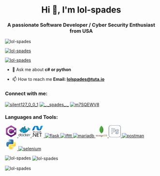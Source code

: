 <h1 align="center">Hi 👋, I'm lol-spades</h1>
<h3 align="center">A passionate Software Developer / Cyber Security Enthusiast from USA</h3>

<p align="left"> <img src="https://komarev.com/ghpvc/?username=lol-spades&label=Profile%20views&color=0e75b6&style=flat" alt="lol-spades" /> </p>

<p align="left"> <a href="https://github.com/ryo-ma/github-profile-trophy"><img src="https://github-profile-trophy.vercel.app/?username=lol-spades" alt="lol-spades" /></a> </p>

<p align="left"> <a href="https://twitter.com/silent127_0_0_1" target="blank"><img src="https://img.shields.io/twitter/follow/silent127_0_0_1?logo=twitter&style=for-the-badge" alt="lol-spades" /></a> </p>

- 💬 Ask me about **c# or python**

- 📫 How to reach me **Email: lolspades@tuta.io**

<h3 align="left">Connect with me:</h3>
<p align="left">
<a href="https://twitter.com/lol_spades420" target="blank"><img align="center" src="https://raw.githubusercontent.com/rahuldkjain/github-profile-readme-generator/master/src/images/icons/Social/twitter.svg" alt="silent127_0_0_1" height="30" width="40" /></a>
<a href="https://instagram.com/0x.a.o.s" target="blank"><img align="center" src="https://raw.githubusercontent.com/rahuldkjain/github-profile-readme-generator/master/src/images/icons/Social/instagram.svg" alt="_._spades_._" height="30" width="40" /></a>
<a href="https://discord.gg/m7SQEWV8" target="blank"><img align="center" src="https://raw.githubusercontent.com/rahuldkjain/github-profile-readme-generator/master/src/images/icons/Social/discord.svg" alt="m7SQEWV8" height="30" width="40" /></a>
</p>

<h3 align="left">Languages and Tools:</h3>
<p align="left"> <a href="https://www.w3schools.com/cs/" target="_blank" rel="noreferrer"> <img src="https://raw.githubusercontent.com/devicons/devicon/master/icons/csharp/csharp-original.svg" alt="csharp" width="40" height="40"/> </a> <a href="https://www.docker.com/" target="_blank" rel="noreferrer"> <img src="https://raw.githubusercontent.com/devicons/devicon/master/icons/docker/docker-original-wordmark.svg" alt="docker" width="40" height="40"/> </a> <a href="https://dotnet.microsoft.com/" target="_blank" rel="noreferrer"> <img src="https://raw.githubusercontent.com/devicons/devicon/master/icons/dot-net/dot-net-original-wordmark.svg" alt="dotnet" width="40" height="40"/> </a> <a href="https://flask.palletsprojects.com/" target="_blank" rel="noreferrer"> <img src="https://www.vectorlogo.zone/logos/pocoo_flask/pocoo_flask-icon.svg" alt="flask" width="40" height="40"/> </a> <a href="https://ifttt.com/" target="_blank" rel="noreferrer"> <img src="https://www.vectorlogo.zone/logos/ifttt/ifttt-ar21.svg" alt="ifttt" width="40" height="40"/> </a> <a href="https://mariadb.org/" target="_blank" rel="noreferrer"> <img src="https://www.vectorlogo.zone/logos/mariadb/mariadb-icon.svg" alt="mariadb" width="40" height="40"/> </a> <a href="https://www.mongodb.com/" target="_blank" rel="noreferrer"> <img src="https://raw.githubusercontent.com/devicons/devicon/master/icons/mongodb/mongodb-original-wordmark.svg" alt="mongodb" width="40" height="40"/> </a> <a href="https://www.photoshop.com/en" target="_blank" rel="noreferrer"> <img src="https://raw.githubusercontent.com/devicons/devicon/master/icons/photoshop/photoshop-line.svg" alt="photoshop" width="40" height="40"/> </a> <a href="https://postman.com" target="_blank" rel="noreferrer"> <img src="https://www.vectorlogo.zone/logos/getpostman/getpostman-icon.svg" alt="postman" width="40" height="40"/> </a> <a href="https://www.python.org" target="_blank" rel="noreferrer"> <img src="https://raw.githubusercontent.com/devicons/devicon/master/icons/python/python-original.svg" alt="python" width="40" height="40"/> </a> <a href="https://www.selenium.dev" target="_blank" rel="noreferrer"> <img src="https://raw.githubusercontent.com/detain/svg-logos/780f25886640cef088af994181646db2f6b1a3f8/svg/selenium-logo.svg" alt="selenium" width="40" height="40"/> </a> </p>

<p><img align="left" src="https://github-readme-stats.vercel.app/api/top-langs?username=lol-spades&show_icons=true&locale=en&layout=compact" alt="lol-spades" /></p>

<p>&nbsp;<img align="center" src="https://github-readme-stats.vercel.app/api?username=lol-spades&show_icons=true&locale=en" alt="lol-spades" /></p>

<p><img align="center" src="https://github-readme-streak-stats.herokuapp.com/?user=lol-spades&" alt="lol-spades" /></p>

